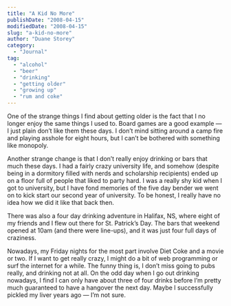 ```yaml
---
title: "A Kid No More"
publishDate: "2008-04-15"
modifiedDate: "2008-04-15"
slug: "a-kid-no-more"
author: "Duane Storey"
category:
  - "Journal"
tag:
  - "alcohol"
  - "beer"
  - "drinking"
  - "getting older"
  - "growing up"
  - "rum and coke"
---
```


One of the strange things I find about getting older is the fact that I no longer enjoy the same things I used to. Board games are a good example — I just plain don’t like them these days. I don’t mind sitting around a camp fire and playing asshole for eight hours, but I can’t be bothered with something like monopoly.

Another strange change is that I don’t really enjoy drinking or bars that much these days. I had a fairly crazy university life, and somehow (despite being in a dormitory filled with nerds and scholarship recipients) ended up on a floor full of people that liked to party hard. I was a really shy kid when I got to university, but I have fond memories of the five day bender we went on to kick start our second year of university. To be honest, I really have no idea how we did it like that back then.

There was also a four day drinking adventure in Halifax, NS, where eight of my friends and I flew out there for St. Patrick’s Day. The bars that weekend opened at 10am (and there were line-ups), and it was just four full days of craziness.

Nowadays, my Friday nights for the most part involve Diet Coke and a movie or two. If I want to get really crazy, I might do a bit of web programming or surf the internet for a while. The funny thing is, I don’t miss going to pubs really, and drinking not at all. On the odd day when I go out drinking nowadays, I find I can only have about three of four drinks before I’m pretty much guaranteed to have a hangover the next day. Maybe I successfully pickled my liver years ago — I’m not sure.